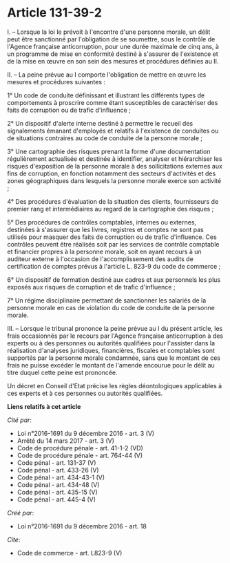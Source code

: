 # Article 131-39-2

I. – Lorsque la loi le prévoit à l'encontre d'une personne morale, un délit peut être sanctionné par l'obligation de se
soumettre, sous le contrôle de l'Agence française anticorruption, pour une durée maximale de cinq ans, à un programme de mise
en conformité destiné à s'assurer de l'existence et de la mise en œuvre en son sein des mesures et procédures définies au II.

II. – La peine prévue au I comporte l'obligation de mettre en œuvre les mesures et procédures suivantes :

1° Un code de conduite définissant et illustrant les différents types de comportements à proscrire comme étant susceptibles
de caractériser des faits de corruption ou de trafic d'influence ;

2° Un dispositif d'alerte interne destiné à permettre le recueil des signalements émanant d'employés et relatifs à
l'existence de conduites ou de situations contraires au code de conduite de la personne morale ;

3° Une cartographie des risques prenant la forme d'une documentation régulièrement actualisée et destinée à identifier,
analyser et hiérarchiser les risques d'exposition de la personne morale à des sollicitations externes aux fins de corruption,
en fonction notamment des secteurs d'activités et des zones géographiques dans lesquels la personne morale exerce son
activité ;

4° Des procédures d'évaluation de la situation des clients, fournisseurs de premier rang et intermédiaires au regard de la
cartographie des risques ;

5° Des procédures de contrôles comptables, internes ou externes, destinées à s'assurer que les livres, registres et comptes
ne sont pas utilisés pour masquer des faits de corruption ou de trafic d'influence. Ces contrôles peuvent être réalisés soit
par les services de contrôle comptable et financier propres à la personne morale, soit en ayant recours à un auditeur externe
à l'occasion de l'accomplissement des audits de certification de comptes prévus à l'article L. 823-9 du code de commerce ;

6° Un dispositif de formation destiné aux cadres et aux personnels les plus exposés aux risques de corruption et de trafic
d'influence ;

7° Un régime disciplinaire permettant de sanctionner les salariés de la personne morale en cas de violation du code de
conduite de la personne morale.

III. – Lorsque le tribunal prononce la peine prévue au I du présent article, les frais occasionnés par le recours par
l'Agence française anticorruption à des experts ou à des personnes ou autorités qualifiées pour l'assister dans la
réalisation d'analyses juridiques, financières, fiscales et comptables sont supportés par la personne morale condamnée, sans
que le montant de ces frais ne puisse excéder le montant de l'amende encourue pour le délit au titre duquel cette peine est
prononcée.

Un décret en Conseil d'Etat précise les règles déontologiques applicables à ces experts et à ces personnes ou autorités
qualifiées.

**Liens relatifs à cet article**

_Cité par_:

  - Loi n°2016-1691 du 9 décembre 2016 - art. 3 (V)
  - Arrêté du 14 mars 2017 - art. 3 (V)
  - Code de procédure pénale - art. 41-1-2 (VD)
  - Code de procédure pénale - art. 764-44 (V)
  - Code pénal - art. 131-37 (V)
  - Code pénal - art. 433-26 (V)
  - Code pénal - art. 434-43-1 (V)
  - Code pénal - art. 434-48 (V)
  - Code pénal - art. 435-15 (V)
  - Code pénal - art. 445-4 (V)

_Créé par_:

  - Loi n°2016-1691 du 9 décembre 2016 - art. 18

_Cite_:

  - Code de commerce - art. L823-9 (V)
